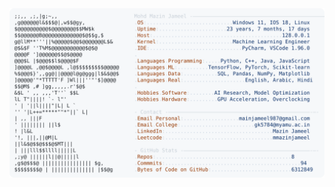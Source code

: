 <picture>
  <source srcset="https://raw.githubusercontent.com/mmazinjameel/mmazinjameel/main/dark_mode.svg?v=1750594693" media="(prefers-color-scheme: dark)">
  <img src="https://raw.githubusercontent.com/mmazinjameel/mmazinjameel/main/light_mode.svg?v=1750594693">
</picture>
